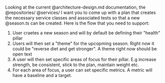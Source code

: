 Looking at the current @architecture-design.md documentation, the @repositories/ @services/ I want you to come up with a plan that creates the necessary service classes and associated tests so that a new @season.ts can be created. 
Here is the flow that you need to support:
1. User craetes a new season and will by default be defining their "health" pillar
2. Users will then set a "theme" for the upcopming season. Right now it could be "reverse diet and get stronger". A theme right now should be open text
3. A user will then set specific areas of focus for their pillar. E.g increase strength, be consistent, stick to the plan, maintain weight etc.
4. For each area of focus, a user can set specific metrics. A metric will have a baseline and a target.